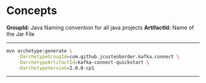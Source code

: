 # Concepts

**GroupId:** Java Naming convention for all java projects
**ArtifactId:** Name of the Jar File

---

```sh
mvn archetype:generate \
    -DarchetypeGroupId=com.github.jcustenborder.kafka.connect \
    -DarchetypeArtifactId=kafka-connect-quickstart \
    -DarchetypeVersion=2.0.0-cp1
```
---